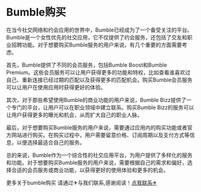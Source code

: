 # Bumble购买

在当今社交网络和约会应用的世界中，Bumble已经成为了一个备受关注的平台。Bumble是一个女性优先的社交应用，它不仅提供了约会服务，还包括了交友和职业招聘功能。对于想要购买Bumble服务的用户来说，有几个重要的方面需要考虑。

首先，Bumble提供了不同的会员服务，包括Bumble Boost和Bumble Premium。这些会员服务可以让用户获得更多的功能和特权，比如查看谁喜欢过自己、重新连接已经过期的匹配以及获得更多的匹配机会。购买Bumble会员服务可以让用户在使用应用时获得更好的体验。

其次，对于那些希望使用Bumble的商业功能的用户来说，Bumble Bizz提供了一个专门的平台，让用户可以在职业领域中建立联系。购买Bumble Bizz的服务可以让用户获得更多的曝光和机会，从而扩大自己的职业人脉。

最后，对于想要购买Bumble服务的用户来说，需要通过应用内的购买功能或者官方网站进行购买。在购买过程中，用户需要留意价格、订阅周期以及支付方式等信息，以便选择最适合自己的服务。

总的来说，Bumble作为一个综合性的社交应用平台，为用户提供了多样化的服务和功能。对于想要购买Bumble服务的用户来说，需要根据自己的需求和偏好，选择合适的会员服务或商业功能，以获得更好的使用体验和更多的机会。

更多关于bumble购买 请通过✈与我们联系,感谢阅读！[点我联系✈](https://gm.G208.com)